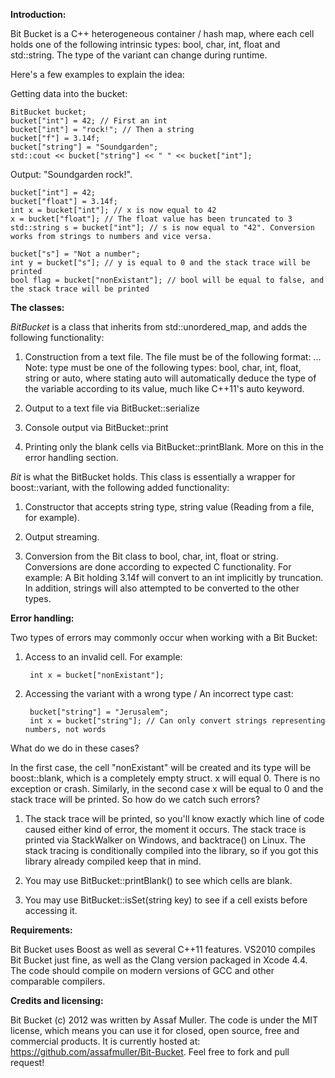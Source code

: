 **Introduction:**

Bit Bucket is a C++ heterogeneous container / hash map, where each cell holds one of the following intrinsic types: bool, char, int, float and std::string. The type of the variant can change during runtime.

Here's a few examples to explain the idea:

Getting data into the bucket:

	BitBucket bucket;
	bucket["int"] = 42; // First an int
	bucket["int"] = "rock!"; // Then a string
	bucket["f"] = 3.14f;
	bucket["string"] = "Soundgarden";
	std::cout << bucket["string"] << " " << bucket["int"];

Output: "Soundgarden rock!".

	bucket["int"] = 42;
	bucket["float"] = 3.14f;
	int x = bucket["int"]; // x is now equal to 42
	x = bucket["float"]; // The float value has been truncated to 3
	std::string s = bucket["int"]; // s is now equal to "42". Conversion works from strings to numbers and vice versa.

	bucket["s"] = "Not a number";
	int y = bucket["s"]; // y is equal to 0 and the stack trace will be printed
	bool flag = bucket["nonExistant"]; // bool will be equal to false, and the stack trace will be printed

**The classes:**

_BitBucket_ is a class that inherits from std::unordered_map, and adds the following functionality:

1. Construction from a text file. The file must be of the following format:
<type> <name> <value>
<type> <name> <value>
...
Note: type must be one of the following types: bool, char, int, float, string or auto, where stating auto will automatically deduce the type of the variable according to its value, much like C++11's auto keyword.

2. Output to a text file via BitBucket::serialize

3. Console output via BitBucket::print

4. Printing only the blank cells via BitBucket::printBlank. More on this in the error handling section.

_Bit_ is what the BitBucket holds. This class is essentially a wrapper for boost::variant, with the following added functionality:

1. Constructor that accepts string type, string value (Reading from a file, for example).

2. Output streaming.

3. Conversion from the Bit class to bool, char, int, float or string. Conversions are done according to expected C functionality. For example: A Bit holding 3.14f will convert to an int implicitly by truncation. In addition, strings will also attempted to be converted to the other types.


**Error handling:**

Two types of errors may commonly occur when working with a Bit Bucket:

1. Access to an invalid cell. For example:

        int x = bucket["nonExistant"];

2. Accessing the variant with a wrong type / An incorrect type cast:

        bucket["string"] = "Jerusalem";
        int x = bucket["string"]; // Can only convert strings representing numbers, not words


What do we do in these cases?

In the first case, the cell "nonExistant" will be created and its type will be boost::blank, which is a completely empty struct. x will equal 0. There is no exception or crash. Similarly, in the second case x will be equal to 0 and the stack trace will be printed. So how do we catch such errors?

1. The stack trace will be printed, so you'll know exactly which line of code caused either kind of error, the moment it occurs. The stack trace is printed via StackWalker on Windows, and backtrace() on Linux. The stack tracing is conditionally compiled into the library, so if you got this library already compiled keep that in mind.

2. You may use BitBucket::printBlank() to see which cells are blank.

3. You may use BitBucket::isSet(string key) to see if a cell exists before accessing it.

**Requirements:**

Bit Bucket uses Boost as well as several C++11 features. VS2010 compiles Bit Bucket just fine, as well as the Clang version packaged in Xcode 4.4. The code should compile on modern versions of GCC and other comparable compilers.

**Credits and licensing:**

Bit Bucket (c) 2012 was written by Assaf Muller. The code is under the MIT license, which means you can use it for closed, open source, free and commercial products. It is currently hosted at: https://github.com/assafmuller/Bit-Bucket. Feel free to fork and pull request!